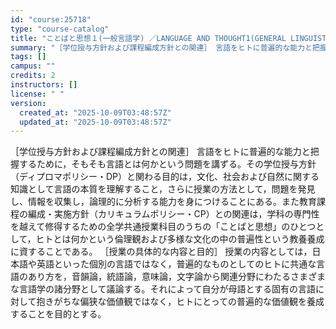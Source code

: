 ```yaml
---
id: "course:25718"
type: "course-catalog"
title: "ことばと思想１(一般言語学) ／LANGUAGE AND THOUGHT1(GENERAL LINGUISTICS)"
summary: "［学位授与方針および課程編成方針との関連］ 言語をヒトに普遍的な能力と把握するために，そもそも言語とは何かという問題を講ずる。その学位授与方針（ディプロマポリシー・DP）と関わる目的は，文化、社会および自然に関する知識として言語の本質を理解…"
tags: []
campus: ""
credits: 2
instructors: []
license: " "
version:
  created_at: "2025-10-09T03:48:57Z"
  updated_at: "2025-10-09T03:48:57Z"
---
```


［学位授与方針および課程編成方針との関連］ 言語をヒトに普遍的な能力と把握するために，そもそも言語とは何かという問題を講ずる。その学位授与方針（ディプロマポリシー・DP）と関わる目的は，文化、社会および自然に関する知識として言語の本質を理解すること，さらに授業の方法として，問題を発見し、情報を収集し，論理的に分析する能力を身につけることにある。また教育課程の編成・実施方針（カリキュラムポリシー・CP）との関連は，学科の専門性を越えて修得するための全学共通授業科目のうちの「ことばと思想」のひとつとして，ヒトとは何かという倫理観および多様な文化の中の普遍性という教養養成に資することである。 ［授業の具体的な内容と目的］ 授業の内容としては，日本語や英語といった個別の言語ではなく，普遍的なものとしてのヒトに共通な言語のあり方を，音韻論，統語論，意味論，文字論から関連分野にわたるさまざまな言語学の諸分野として議論する。それによって自分が母語とする固有の言語に対して抱きがちな偏狭な価値観ではなく，ヒトにとっての普遍的な価値観を養成することを目的とする。
